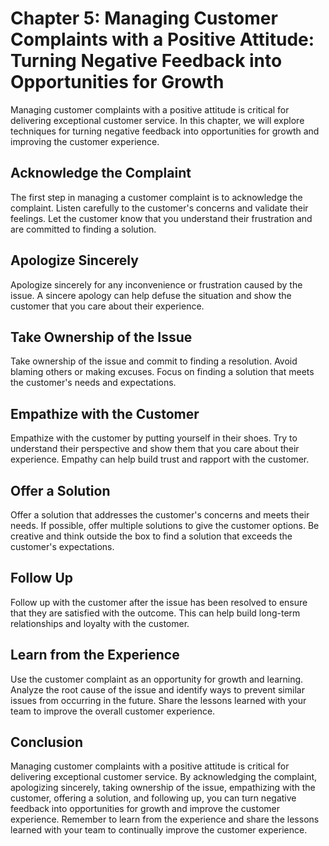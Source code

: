 Chapter 5: Managing Customer Complaints with a Positive Attitude: Turning Negative Feedback into Opportunities for Growth
=========================================================================================================================

Managing customer complaints with a positive attitude is critical for delivering exceptional customer service. In this chapter, we will explore techniques for turning negative feedback into opportunities for growth and improving the customer experience.

Acknowledge the Complaint
-------------------------

The first step in managing a customer complaint is to acknowledge the complaint. Listen carefully to the customer's concerns and validate their feelings. Let the customer know that you understand their frustration and are committed to finding a solution.

Apologize Sincerely
-------------------

Apologize sincerely for any inconvenience or frustration caused by the issue. A sincere apology can help defuse the situation and show the customer that you care about their experience.

Take Ownership of the Issue
---------------------------

Take ownership of the issue and commit to finding a resolution. Avoid blaming others or making excuses. Focus on finding a solution that meets the customer's needs and expectations.

Empathize with the Customer
---------------------------

Empathize with the customer by putting yourself in their shoes. Try to understand their perspective and show them that you care about their experience. Empathy can help build trust and rapport with the customer.

Offer a Solution
----------------

Offer a solution that addresses the customer's concerns and meets their needs. If possible, offer multiple solutions to give the customer options. Be creative and think outside the box to find a solution that exceeds the customer's expectations.

Follow Up
---------

Follow up with the customer after the issue has been resolved to ensure that they are satisfied with the outcome. This can help build long-term relationships and loyalty with the customer.

Learn from the Experience
-------------------------

Use the customer complaint as an opportunity for growth and learning. Analyze the root cause of the issue and identify ways to prevent similar issues from occurring in the future. Share the lessons learned with your team to improve the overall customer experience.

Conclusion
----------

Managing customer complaints with a positive attitude is critical for delivering exceptional customer service. By acknowledging the complaint, apologizing sincerely, taking ownership of the issue, empathizing with the customer, offering a solution, and following up, you can turn negative feedback into opportunities for growth and improve the customer experience. Remember to learn from the experience and share the lessons learned with your team to continually improve the customer experience.
